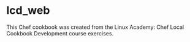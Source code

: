 # lcd_web
This Chef cookbook was created from the Linux Academy: Chef Local Cookbook Development course exercises.
